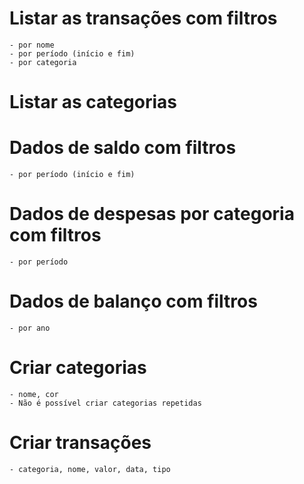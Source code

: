 # Listar as transações com filtros
    - por nome
    - por período (início e fim)
    - por categoria

# Listar as categorias

# Dados de saldo com filtros
    - por período (início e fim)

# Dados de despesas por categoria com filtros
    - por período

# Dados de balanço com filtros
    - por ano

# Criar categorias
    - nome, cor
    - Não é possível criar categorias repetidas

# Criar transações
    - categoria, nome, valor, data, tipo